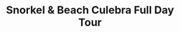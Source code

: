 ---
order: 57
image: "https://cdn.filestackcontent.com/xasBB4DySou6eH9FvuVe/convert?cache=true&compress=true&quality=90&format=webp&w=1000&fit=max"
title:   Snorkel & Beach Culebra Full Day Tour
infose: 7 Hours • Ages 6+
link: "https://fareharbor.com/embeds/book/pureadventurepr/items/11823/calendar/2025/10/?asn=fhdn&asn-ref=turisteandoenpuertorico&ref=turisteandoenpuertorico&marketplace=yes&flow=no&full-items=yes"
---